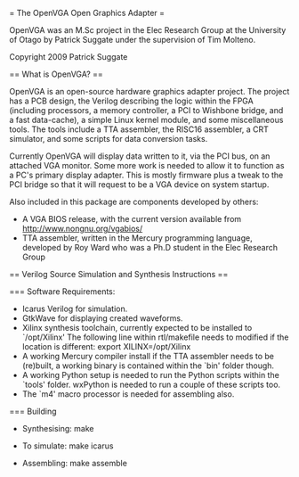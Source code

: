 =	The OpenVGA Open Graphics Adapter =

OpenVGA was an M.Sc project in the Elec Research Group at the University of Otago by Patrick Suggate under the supervision of Tim Molteno.

Copyright 2009 Patrick Suggate



== What is OpenVGA? ==

OpenVGA is an open-source hardware graphics adapter project. The project has a PCB design, the Verilog describing the logic within the FPGA (including processors, a memory controller, a PCI to Wishbone bridge, and a fast data-cache), a simple Linux kernel module, and some miscellaneous tools. The tools include a TTA assembler, the RISC16 assembler, a CRT simulator, and some scripts for data conversion tasks.

Currently OpenVGA will display data written to it, via the PCI bus, on an attached VGA monitor. Some more work is needed to allow it to function as a PC's primary display adapter. This is mostly firmware plus a tweak to the PCI bridge so that it will request to be a VGA device on system startup.

Also included in this package are components developed by others:
 - A VGA BIOS release, with the current version available from http://www.nongnu.org/vgabios/
 - TTA assembler, written in the Mercury programming language, developed by Roy Ward who was a Ph.D student in the Elec Research Group



== Verilog Source Simulation and Synthesis Instructions ==

=== Software Requirements:

 - Icarus Verilog for simulation.
 - GtkWave for displaying created waveforms.
 - Xilinx synthesis toolchain, currently expected to be installed to `/opt/Xilinx'
   The following line within rtl/makefile needs to modified if the location is different:
	export XILINX=/opt/Xilinx
 - A working Mercury compiler install if the TTA assembler needs to be (re)built, a working binary is contained within the `bin' folder though.
 - A working Python setup is needed to run the Python scripts within the `tools' folder. wxPython is needed to run a couple of these scripts too.
 - The `m4' macro processor is needed for assembling also.

=== Building

 - Synthesising:
	make

 - To simulate:
	make	icarus

 - Assembling:
	make	assemble

